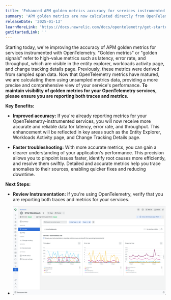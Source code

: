 ```yaml
---
title: 'Enhanced APM golden metrics accuracy for services instrumented with OpenTelemetry'
summary: 'APM golden metrics are now calculated directly from OpenTelemetry metrics'
releaseDate: '2025-01-13'
learnMoreLink: 'https://docs.newrelic.com/docs/opentelemetry/get-started/apm-monitoring/opentelemetry-apm-ui/#golden-metrics'
getStartedLink: ''
---
```


Starting today, we're improving the accuracy of APM golden metrics for services instrumented with OpenTelemetry. "Golden metrics" or "golden signals" refer to high-value metrics such as latency, error rate, and throughput, which are visible in the entity explorer, workloads activity page, and change tracking details page. Previously, these metrics were derived from sampled span data. Now that OpenTelemetry metrics have matured, we are calculating them using unsampled metrics data, providing a more precise and comprehensive view of your service's performance. **To maintain visibility of golden metrics for your OpenTelemetry services, please ensure you are reporting both traces and metrics.**

**Key Benefits:**
* **Improved accuracy:** If you're already reporting metrics for your OpenTelemetry-instrumented services, you will now receive more accurate and reliable data for latency, error rate, and throughput. This enhancement will be reflected in key areas such as the Entity Explorer, Workloads Activity page, and Change Tracking Details page.

* **Faster troubleshooting:** With more accurate metrics, you can gain a clearer understanding of your application's performance. This precision allows you to pinpoint issues faster, identify root causes more efficiently, and resolve them swiftly. Detailed and accurate metrics help you trace anomalies to their sources, enabling quicker fixes and reducing downtime.

**Next Steps:**

* **Review Instrumentation:** If you're using OpenTelemetry, verify that you are reporting both traces and metrics for your services.

* ![OTelmetrics image](../../../../../static/images/otelmetrics.webp "OTel metrics screenshot")
